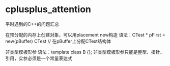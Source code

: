 cplusplus_attention
============

平时遇到的C++的问题汇总

在预分配的内存上创建对象，可以用placement new构造
语法：CTest * pFirst = new(pBuffer) CTest // 在pBuffer上分配CTest结构体

非类型模板形参
语法：template<int a> class B {};
非类型模板形参只能是整型、指针、引用，实参必须是一个常量表达式
